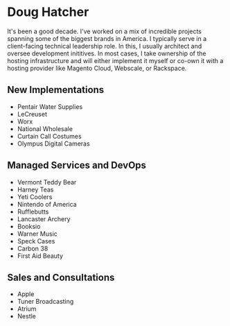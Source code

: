 # Doug Hatcher

It's been a good decade. I've worked on a mix of incredible projects spanning some of the biggest brands in America. I typically serve in a client-facing technical leadership role. In this, I usually architect and oversee development inititives. In most cases, I take ownership of the hosting infrastructure and will either implement it myself or co-own it with a hosting provider like Magento Cloud, Webscale, or Rackspace. 

## New Implementations

* Pentair Water Supplies
* LeCreuset
* Worx
* National Wholesale
* Curtain Call Costumes
* Olympus Digital Cameras 

## Managed Services and DevOps 

* Vermont Teddy Bear
* Harney Teas
* Yeti Coolers
* Nintendo of America
* Rufflebutts
* Lancaster Archery
* Booksio
* Warner Music
* Speck Cases
* Carbon 38
* First Aid Beauty

## Sales and Consultations

* Apple 
* Tuner Broadcasting
* Atrium
* Nestle
